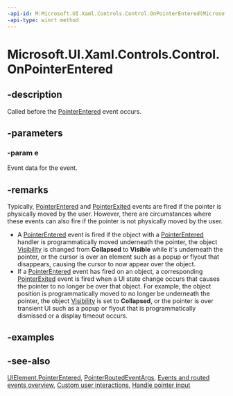 ```yaml
---
-api-id: M:Microsoft.UI.Xaml.Controls.Control.OnPointerEntered(Microsoft.UI.Xaml.Input.PointerRoutedEventArgs)
-api-type: winrt method
---
```


<!-- Method syntax
virtual protected void OnPointerEntered(Windows.UI.Xaml.Input.PointerRoutedEventArgs e)
-->

# Microsoft.UI.Xaml.Controls.Control.OnPointerEntered

## -description

Called before the [PointerEntered](../microsoft.ui.xaml/uielement_pointerentered.md) event occurs.

## -parameters

### -param e

Event data for the event.

## -remarks

Typically, [PointerEntered](../microsoft.ui.xaml/uielement_pointerentered.md) and [PointerExited](../microsoft.ui.xaml/uielement_pointerexited.md) events are fired if the pointer is physically moved by the user. However, there are circumstances where these events can also fire if the pointer is not physically moved by the user.

- A [PointerEntered](../microsoft.ui.xaml/uielement_pointerentered.md) event is fired if the object with a [PointerEntered](../microsoft.ui.xaml/uielement_pointerentered.md) handler is programmatically moved underneath the pointer, the object [Visibility](../microsoft.ui.xaml/uielement_visibility.md) is changed from **Collapsed** to **Visible** while it's underneath the pointer, or the cursor is over an element such as a popup or flyout that disappears, causing the cursor to now appear over the object.
- If a [PointerEntered](../microsoft.ui.xaml/uielement_pointerentered.md) event has fired on an object, a corresponding [PointerExited](../microsoft.ui.xaml/uielement_pointerexited.md) event is fired when a UI state change occurs that causes the pointer to no longer be over that object. For example, the object position is programmatically moved to no longer be underneath the pointer, the object [Visibility](../microsoft.ui.xaml/uielement_visibility.md) is set to **Collapsed**, or the pointer is over transient UI such as a popup or flyout that is programmatically dismissed or a display timeout occurs.

## -examples

## -see-also

[UIElement.PointerEntered](../microsoft.ui.xaml/uielement_pointerentered.md), [PointerRoutedEventArgs](../microsoft.ui.xaml.input/pointerroutedeventargs.md), [Events and routed events overview](/windows/uwp/xaml-platform/events-and-routed-events-overview), [Custom user interactions](/windows/apps/design/layout/index), [Handle pointer input](/windows/uwp/input-and-devices/handle-pointer-input)

